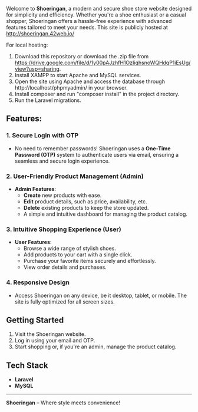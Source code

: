 Welcome to **Shoeringan**, a modern and secure shoe store website designed for simplicity and efficiency. Whether you're a shoe enthusiast or a casual shopper, Shoeringan offers a hassle-free experience with advanced features tailored to meet your needs. This site is publicly hosted at http://shoeringan.42web.io/

For local hosting:
1. Download this repository or download the .zip file from https://drive.google.com/file/d/1y00pAJzhfH1OzIiqhsnoWQHdqP1iEsUg/view?usp=sharing.
2. Install XAMPP to start Apache and MySQL services.
3. Open the site using Apache and access the database through http://localhost/phpmyadmin/ in your browser.
4. Install composer and run "composer install" in the project directory.
5. Run the Laravel migrations.

## Features:
### 1. Secure Login with OTP
- No need to remember passwords! Shoeringan uses a **One-Time Password (OTP)** system to authenticate users via email, ensuring a seamless and secure login experience.

### 2. User-Friendly Product Management (Admin)
- **Admin Features**:
  - **Create** new products with ease.
  - **Edit** product details, such as price, availability, etc.
  - **Delete** existing products to keep the store updated.
  - A simple and intuitive dashboard for managing the product catalog.

### 3. Intuitive Shopping Experience (User)
- **User Features**:
  - Browse a wide range of stylish shoes.
  - Add products to your cart with a single click.
  - Purchase your favorite items securely and effortlessly.
  - View order details and purchases.

### 4. Responsive Design
- Access Shoeringan on any device, be it desktop, tablet, or mobile. The site is fully optimized for all screen sizes.

## Getting Started

1. Visit the Shoeringan website.
2. Log in using your email and OTP.
3. Start shopping or, if you're an admin, manage the product catalog.

## Tech Stack
- **Laravel**
- **MySQL**

---

**Shoeringan** – Where style meets convenience!
